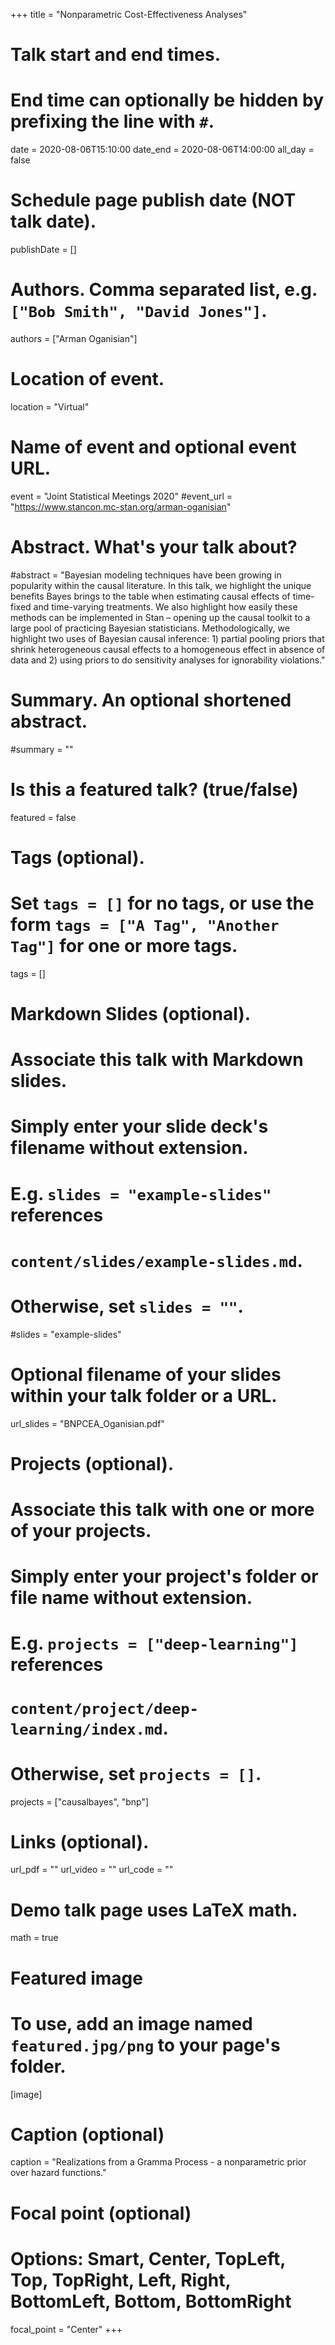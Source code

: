 +++
title = "Nonparametric Cost-Effectiveness Analyses"

# Talk start and end times.
#   End time can optionally be hidden by prefixing the line with `#`.
date = 2020-08-06T15:10:00
date_end = 2020-08-06T14:00:00
all_day = false

# Schedule page publish date (NOT talk date).
publishDate = []

# Authors. Comma separated list, e.g. `["Bob Smith", "David Jones"]`.
authors = ["Arman Oganisian"]

# Location of event.
location = "Virtual"

# Name of event and optional event URL.
event = "Joint Statistical Meetings 2020"
#event_url = "https://www.stancon.mc-stan.org/arman-oganisian"

# Abstract. What's your talk about?
#abstract = "Bayesian modeling techniques have been growing in popularity within the causal literature. In this talk, we highlight the unique benefits Bayes brings to the table when estimating causal effects of time-fixed and time-varying treatments. We also highlight how easily these methods can be implemented in Stan – opening up the causal toolkit to a large pool of practicing Bayesian statisticians. Methodologically, we highlight two uses of Bayesian causal inference: 1) partial pooling priors that shrink heterogeneous causal effects to a homogeneous effect in absence of data and 2) using priors to do sensitivity analyses for ignorability violations."

# Summary. An optional shortened abstract.
#summary = ""

# Is this a featured talk? (true/false)
featured = false

# Tags (optional).
#   Set `tags = []` for no tags, or use the form `tags = ["A Tag", "Another Tag"]` for one or more tags.
tags = []

# Markdown Slides (optional).
#   Associate this talk with Markdown slides.
#   Simply enter your slide deck's filename without extension.
#   E.g. `slides = "example-slides"` references 
#   `content/slides/example-slides.md`.
#   Otherwise, set `slides = ""`.
#slides = "example-slides"

# Optional filename of your slides within your talk folder or a URL.
url_slides = "BNPCEA_Oganisian.pdf"

# Projects (optional).
#   Associate this talk with one or more of your projects.
#   Simply enter your project's folder or file name without extension.
#   E.g. `projects = ["deep-learning"]` references 
#   `content/project/deep-learning/index.md`.
#   Otherwise, set `projects = []`.
projects = ["causalbayes", "bnp"]

# Links (optional).
url_pdf = ""
url_video = ""
url_code = ""

# Demo talk page uses LaTeX math.
math = true

# Featured image
# To use, add an image named `featured.jpg/png` to your page's folder. 
[image]
  # Caption (optional)
  caption = "Realizations from a Gramma Process - a nonparametric prior over hazard functions."

  # Focal point (optional)
  # Options: Smart, Center, TopLeft, Top, TopRight, Left, Right, BottomLeft, Bottom, BottomRight
  focal_point = "Center"
+++

